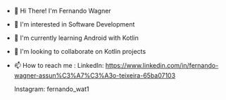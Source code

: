 - 👋 Hi There! I'm Fernando Wagner
- 👀 I'm interested in Software Development
- 🌱 I'm currently learning Android with Kotlin
- 💞️ I'm looking to collaborate on Kotlin projects
- 📫 How to reach me :
    LinkedIn: https://www.linkedin.com/in/fernando-wagner-assun%C3%A7%C3%A3o-teixeira-65ba07103
  
    Instagram: fernando_wat1 
  

<!---
fernandowagner104/fernandowagner104 is a ✨ special ✨ repository because its `README.md` (this file) appears on your GitHub profile.
You can click the Preview link to take a look at your changes.
--->





 
